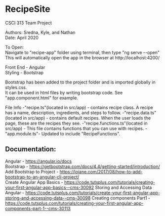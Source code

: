 # RecipeSite
CSCI 313 Team Project

Authors: Sredna, Kyle, and Nathan<br>
Date: April 2020<br>

To Open:<br>
Navigate to "recipe-app" folder using terminal, then type "ng serve --open"<br>
This will automatically open the app in the browser at http://localhost:4200/<br>

Front End - Angular <br>
Styling - Bootstrap <br>

Bootstrap has been added to the project folder and is imported globally in styles.css. <br>
It can be used in html files by writing bootstrap code. See "app.component.html" for example.<br>


File Info
-"recipe.ts"(located in src/app) - contains recipe class. A recipe has a name, description, ingredients, and steps to follow.
-"recipe.data.ts"(located in src/app) - contains default recipes. When the user loads the page, these are the recipes they see. 
-"recipe.functions.ts"(located in src/app) - This file contains functions that you can use with recipes. 
-"app.module.ts"- Updated to include "RecipeFunctions". 



## Documentation:
Angular - https://angular.io/docs <br>
Bootstrap - https://getbootstrap.com/docs/4.4/getting-started/introduction/<br>
Add Bootstrap to Project - https://loiane.com/2017/08/how-to-add-bootstrap-to-an-angular-cli-project/<br>
Create Angular App Basics - https://code.tutsplus.com/tutorials/creating-your-first-angular-app-basics--cms-30092
Storing and Accessing Data Angular - https://code.tutsplus.com/tutorials/create-your-first-angular-app-storing-and-accessing-data--cms-30098
Creating components Part1 - https://code.tutsplus.com/tutorials/creating-your-first-angular-app-components-part-1--cms-30113
